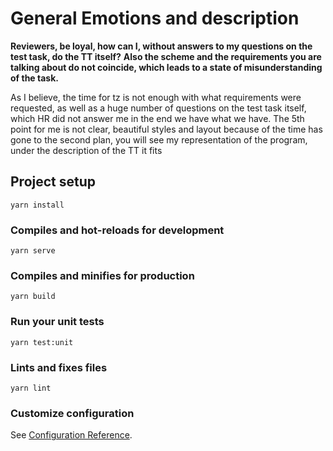 # General Emotions and description
**Reviewers, be loyal, how can I, without answers to my questions on the test task, do the TT itself?**
**Also the scheme and the requirements you are talking about do not coincide, which leads to a state of misunderstanding of the task.**

As I believe, the time for tz is not enough with what requirements were requested, as well as a huge number of questions on the test task itself, which HR did not answer me in the end we have what we have. The 5th point for me is not clear, beautiful styles and layout because of the time has gone to the second plan, you will see my representation of the program, under the description of the TT it fits

## Project setup
```
yarn install
```

### Compiles and hot-reloads for development
```
yarn serve
```

### Compiles and minifies for production
```
yarn build
```

### Run your unit tests
```
yarn test:unit
```

### Lints and fixes files
```
yarn lint
```

### Customize configuration
See [Configuration Reference](https://cli.vuejs.org/config/).
